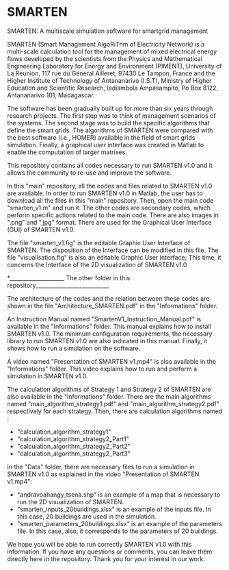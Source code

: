 # SMARTEN
SMARTEN: A multiscale simulation software for smartgrid management

SMARTEN (Smart Management AlgoRiThm of Electricity Network) is a multi-scale calculation tool for the management of mixed electrical energy flows developed by the scientists from the Physics and Mathematical Engineering Laboratory for Energy and Environment (PIMENT), University of La Reunion, 117 rue du Général Ailleret, 97430 Le Tampon, France and the Higher Institute of Technology of Antananarivo (I.S.T), Ministry of Higher Education and Scientific Research, Iadiambola Ampasampito, Po Box 8122, Antananarivo 101, Madagascar.

The software has been gradually built up for more than six years through research projects.  The first step was to think of management scenarios of the systems. The second stage was to build the specific algorithms that define the smart grids. The algorithms of SMARTEN were compared with the best software (i.e., HOMER) available in the field of smart grids simulation. Finally, a graphical user interface was created in Matlab to enable the computation of larger matrixes.

This repository contains all codes necessary to run SMARTEN v1.0 and it allows the community to re-use and improve the software.

In this "main" repository, all the codes and files related to SMARTEN v1.0 are available.
In order to run SMARTEN v1.0 in Matlab, the user has to download all the files in this "main" repository.
Then, open the main code "smarten_v1.m" and run it.
The other codes are secondary codes, which perform specific actions related to the main code.
There are also images in ".png" and ".jpg" format. There are used for the Graphical User Interface (GUI) of SMARTEN v1.0.

The file "smarten_v1.fig" is the editable Graphic User Interface of SMARTEN. The disposition of the Interface can be modified in this file.
The file "visualisation.fig" is also an editable Graphic User Interface; This time, it concerns the Interface of the 2D visualization of SMARTEN v1.0

*____________________ The other folder in this repository___________________________

The architecture of the codes and the relation between these codes are shown in the file "Architecture_SMARTEN.pdf" in the "Informations" folder.

An Instruction Manual named "SmartenV1_Instruction_Manual.pdf" is available in the "Informations" folder. This manual explains how to install SMARTEN v1.0. The minimum configuration requirements, the necessary library to run SMARTEN v1.0 are also indicated in this manual. Finally, it shows how to run a simulation on the software.

A video named "Presentation of SMARTEN v1.mp4" is also available in the "Informations" folder. This video explains how to run and perform a simulation in SMARTEN v1.0.

The calculation algorithms of Strategy 1 and Strategy 2 of SMARTEN are also available in the "Informations" folder.
There are the main algorithms named "main_algorithm_strategy1.pdf" and "main_algorithm_strategy2.pdf" respectively for each strategy. 
Then, there are calculation algorithms named :
- "calculation_algorithm_strategy1"
- "calculation_algorithm_strategy2_Part1"
- "calculation_algorithm_strategy2_Part2"
- "calculation_algorithm_strategy2_Part3"

In the "Data" folder, there are necessary files to run a simulation in SMARTEN v1.0 as explained in the video "Presentation of SMARTEN v1.mp4":
- "andravoahangy_tsena.shp" is an example of a map that is necessary to run the 2D visualization of SMARTEN.
- "smarten_inputs_20buildings.xlsx" is an example of the inputs file. In this case, 20 buildings are used in the simulation.
- "smarten_parameters_20buildings.xlsx" is an example of the parameters file. In this case, also, it corresponds to the parameters of 20 buildings.

We hope you will be able to run correctly SMARTEN v1.0 with this information. If you have any questions or comments, you can leave them directly here in the repository.
Thank you for your interest in our work.




